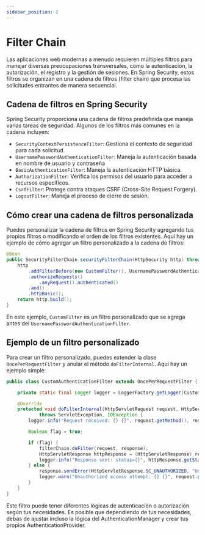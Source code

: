 ```yaml
---
sidebar_position: 2
---
```


# Filter Chain

Las aplicaciones web modernas a menudo requieren múltiples filtros para manejar diversas preocupaciones transversales, como la autenticación, la autorización, el registro y la gestión de sesiones. En Spring Security, estos filtros se organizan en una cadena de filtros (filter chain) que procesa las solicitudes entrantes de manera secuencial.

## Cadena de filtros en Spring Security

Spring Security proporciona una cadena de filtros predefinida que maneja varias tareas de seguridad. Algunos de los filtros más comunes en la cadena incluyen:
- `SecurityContextPersistenceFilter`: Gestiona el contexto de seguridad para cada solicitud.
- `UsernamePasswordAuthenticationFilter`: Maneja la autenticación basada en nombre de usuario y contraseña
- `BasicAuthenticationFilter`: Maneja la autenticación HTTP básica.
- `AuthorizationFilter`: Verifica los permisos del usuario para acceder a recursos específicos.
- `CsrfFilter`: Protege contra ataques CSRF (Cross-Site Request Forgery).
- `LogoutFilter`: Maneja el proceso de cierre de sesión.

## Cómo crear una cadena de filtros personalizada

Puedes personalizar la cadena de filtros en Spring Security agregando tus propios filtros o modificando el orden de los filtros existentes. Aquí hay un ejemplo de cómo agregar un filtro personalizado a la cadena de filtros:

```java
@Bean
public SecurityFilterChain securityFilterChain(HttpSecurity http) throws Exception {
    http
        .addFilterBefore(new CustomFilter(), UsernamePasswordAuthenticationFilter.class)
        .authorizeRequests()
            .anyRequest().authenticated()
        .and()
        .httpBasic();
    return http.build();
}
```

En este ejemplo, `CustomFilter` es un filtro personalizado que se agrega antes del `UsernamePasswordAuthenticationFilter`.

## Ejemplo de un filtro personalizado

Para crear un filtro personalizado, puedes extender la clase `OncePerRequestFilter` y anular el método `doFilterInternal`. Aquí hay un ejemplo simple:

```java
public class CustomAuthenticationFilter extends OncePerRequestFilter {

    private static final Logger logger = LoggerFactory.getLogger(CustomAuthenticationFilter.class);

    @Override
    protected void doFilterInternal(HttpServletRequest request, HttpServletResponse response, FilterChain filterChain)
            throws ServletException, IOException {
        logger.info("Request received: {} {}", request.getMethod(), request.getRequestURI());

        Boolean flag = true;

        if (flag) {
            filterChain.doFilter(request, response);
            HttpServletResponse httpResponse = (HttpServletResponse) response;
            logger.info("Response sent: status={}", httpResponse.getStatus());
        } else {
            response.sendError(HttpServletResponse.SC_UNAUTHORIZED, "Unauthorized");
            logger.warn("Unauthorized access attempt: {} {}", request.getMethod(), request.getRequestURI());
        }
    }
}
```

Este filtro puede tener diferentes lógicas de autenticación o autorización según tus necesidades. Es posible que dependiendo de tus necesidades, debas de ajustar incluso la lógica del AuthenticationManager y crear tus propios AuthenticationProvider.